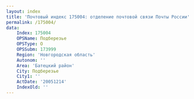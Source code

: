 ```yaml
---
layout: index
title: 'Почтовый индекс 175004: отделение почтовой связи Почты России'
permalink: /175004/
data:
    Index: 175004
    OPSName: Подберезье
    OPSType: О
    OPSSubm: 173999
    Region: 'Новгородская область'
    Autonom: ''
    Area: 'Батецкий район'
    City: Подберезье
    City1: ''
    ActDate: '20051214'
    IndexOld: ''
---
```

